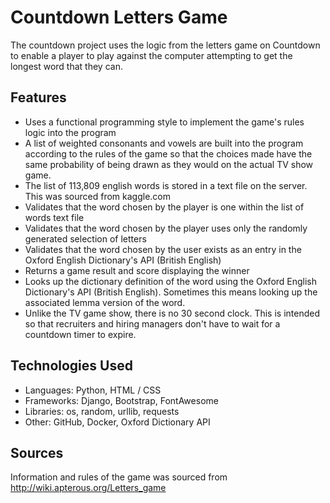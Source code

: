 # Countdown Letters Game

The countdown project uses the logic from the letters game on Countdown to enable a player to play against the computer attempting to get the longest word that they can.

## Features

- Uses a functional programming style to implement the game's rules logic into the program
- A list of weighted consonants and vowels are built into the program according to the rules of the game so that the choices made have the same probability of being drawn as they would on the actual TV show game.
- The list of 113,809 english words is stored in a text file on the server. This was sourced from kaggle.com
- Validates that the word chosen by the player is one within the list of words text file
- Validates that the word chosen by the player uses only the randomly generated selection of letters
- Validates that the word chosen by the user exists as an entry in the Oxford English Dictionary's API (British English)
- Returns a game result and score displaying the winner
- Looks up the dictionary definition of the word using the Oxford English Dictionary's API (British English). Sometimes this means looking up the associated lemma version of the word.
- Unlike the TV game show, there is no 30 second clock. This is intended so that recruiters and hiring managers don't have to wait for a countdown timer to expire.

## Technologies Used

- Languages: Python, HTML / CSS
- Frameworks: Django, Bootstrap, FontAwesome
- Libraries: os, random, urllib, requests
- Other: GitHub, Docker, Oxford Dictionary API

## Sources

Information and rules of the game was sourced from <http://wiki.apterous.org/Letters_game>
